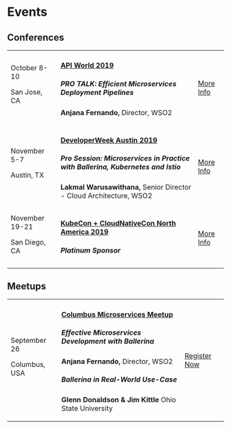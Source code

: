 <script src="/js/events.js"></script>
<link rel="stylesheet" href="/css/events-page.css">
</link>

# Events


## Conferences


<table class="cEventTable cConferencesList" style="width:100%;">      
            <tr> 
            <td class="cEventDateContainer"><span class="cEventDate">October 8-10 </span>
                              <p class="cEventLocation">San Jose, CA</p>
                              </td>
                              <td class="cEventDetail"><a target="_blank" href="https://apiworld.co/"><h4>API World 2019</h4></a>
                                  <h5>PRO TALK: Efficient Microservices Deployment Pipelines</h5>
                                  <b>Anjana Fernando,</b> Director, WSO2</p>
                         </td>
                       <td class="cEventURL"><a class="cEventRegistration" href="https://apiworld.co/" target="_blank">More Info</a></td> 
                          </tr>
                          <tr>
                            <td class="cEventDateContainer"><span class="cEventDate">November 5-7</span>
                              <p class="cEventLocation">Austin, TX</p>
                              </td>
                              <td class="cEventDetail"><a target="_blank" href="https://www.developerweek.com/Austin/conference/"><h4>DeveloperWeek Austin 2019 </h4></a>
                                  <h5>Pro Session: Microservices in Practice with Ballerina, Kubernetes and Istio</h5>
                                   <b>Lakmal Warusawithana,</b> Senior Director - Cloud Architecture, WSO2</p>
                         </td>
                       <td class="cEventURL"><a class="cEventRegistration" href="https://www.developerweek.com/Austin/conference/" target="_blank">More Info</a></td> 
                          </tr>
                        <tr>
                            <td class="cEventDateContainer"><span class="cEventDate">November 19-21 </span>
                              <p class="cEventLocation">San Diego, CA</p>
                              </td>
                              <td class="cEventDetail"><a target="_blank" href="https://events.linuxfoundation.org/events/kubecon-cloudnativecon-north-america-2019/"><h4>KubeCon + CloudNativeCon North America 2019</h4></a>
                                  <h5>Platinum Sponsor</h5>
                         </td>
                       <td class="cEventURL"><a class="cEventRegistration" href="https://events.linuxfoundation.org/events/kubecon-cloudnativecon-north-america-2019/" target="_blank">More Info</a></td> 
                          </tr>
                          
</table>

## Meetups

<table class="cEventTable cMeetupsList" style="width:100%;">
 <tr>
    <td class="cEventDateContainer"><span class="cEventDate">September 26 </span>
            <p class="cEventLocation">Columbus, USA</p>
        </td>
        <td class="cEventDetail"><a target="_blank" href="https://www.meetup.com/columbus-microservices/events/264064167/"><h4>Columbus Microservices Meetup</h4></a>
        <h5>Effective Microservices Development with Ballerina </h5>
         <b>Anjana Fernando,</b> Director, WSO2</p>
         <h5>Ballerina in Real-World Use-Case</h5>
          <b>Glenn Donaldson & Jim Kittle</b>  Ohio State University</p>
 </td>
        <td class="cEventURL"><a class="cEventRegistration" href="https://www.meetup.com/columbus-microservices/events/264064167/" target="_blank">Register Now</a></td>
</tr>
</table> 
